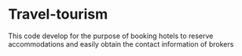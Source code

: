 # Travel-tourism
This code develop for the purpose of booking hotels to reserve accommodations and easily obtain the contact information of brokers
